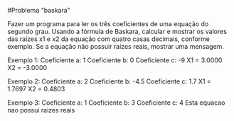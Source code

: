 #Problema "baskara"

Fazer um programa para ler os três coeficientes de uma equação do segundo grau. Usando a fórmula de Baskara, calcular e mostrar os valores das raízes x1 e x2 da equação com quatro casas decimais, conforme exemplo. Se a equação não possuir raízes reais, mostrar uma mensagem.

Exemplo 1:
Coeficiente a: 1
Coeficiente b: 0
Coeficiente c: -9
X1 = 3.0000
X2 = -3.0000

Exemplo 2:
Coeficiente a: 2
Coeficiente b: -4.5
Coeficiente c: 1.7
X1 = 1.7697
X2 = 0.4803

Exemplo 3:
Coeficiente a: 1
Coeficiente b: 3
Coeficiente c: 4
Esta equacao nao possui raizes reais
